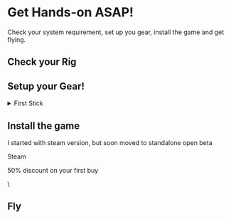# Get Hands-on ASAP!

Check your system requirement, set up you gear, install the game and get flying.

## Check your Rig

## Setup your Gear!

<details>

<summary>First Stick</summary>

As I already mentioned in “[My first stick](http://localhost:5000/o/h4q1IgXjrHJ5jJVtyD3E/s/s2UzUqfq63SH5jchI40L/)”, I started with [LogiTech Extreme 3D Pro](https://en.wikipedia.org/wiki/List\_of\_Logitech\_products). I still think if you really are not sure if this is for you, then you can start from there.

\
If you are more confident, then I would suggest my first HOTAS (Hands On Throttle And Stick): [Logitech X56 H.O.T.A.S.](https://www.logitechg.com/en-us/products/space/x56-space-flight-vr-simulator-controller.945-000058.html). It is a good value for the buck choice for the beginning. I must say I tried a [Thrustmaster Warthog](https://www.thrustmaster.com/nl-nl/products/hotas-warthog/) HOTAS for 2 weeks as well, but in the end, decided to return it and keep the Logitech set. And invest in a rudder pedal instead.

</details>

## Install the game

I started with steam version, but soon moved to standalone open beta

Steam

50% discount on your first buy

\


## Fly



